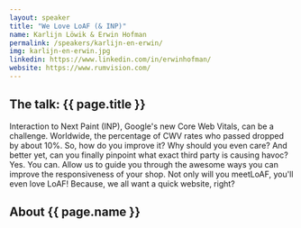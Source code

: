 ```yaml
---
layout: speaker
title: "We Love LoAF (& INP)"
name: Karlijn Löwik & Erwin Hofman
permalink: /speakers/karlijn-en-erwin/
img: karlijn-en-erwin.jpg
linkedin: https://www.linkedin.com/in/erwinhofman/
website: https://www.rumvision.com/
---
```


## The talk: {{ page.title }}

<p>Interaction to Next Paint (INP), Google's new Core Web Vitals, can be a challenge. Worldwide, the percentage of CWV rates who passed dropped by about 10%. So, how do you improve it? Why should you even care? And better yet, can you finally pinpoint what exact third party is causing havoc? Yes. You can. Allow us to guide you through the awesome ways you can improve the responsiveness of your shop. Not only will you meetLoAF, you'll even love LoAF! Because, we all want a quick website, right?</p>

## About {{ page.name }}

<p></p>
